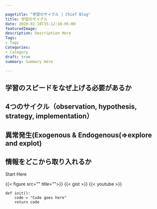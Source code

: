 ```yaml
---

pagetitle: "学習のサイクル | Chief Blog"
title: 学習のサイクル
date: 2020-02-18T15:12:18-05:00
featuredImage:
description: Description Here
Tags: 
- Tags
Categories:
- Category
draft: true
summary: Summary Here

---
```


## 学習のスピードをなぜ上げる必要があるか

## 4つのサイクル（observation, hypothesis, strategy, implementation）

## 異常発生(Exogenous & Endogenous(=>explore and explot)

## 情報をどこから取り入れるか

Start Here

{{< figure src="" title="">}}
{{< gist >}}
{{< youtube >}}

```
def init():
    code = "Code goes here"
    return code
```